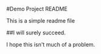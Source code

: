 #Demo Project README

This is a simple readme file

##I will surely succeed.

I hope this isn't much of a problem.